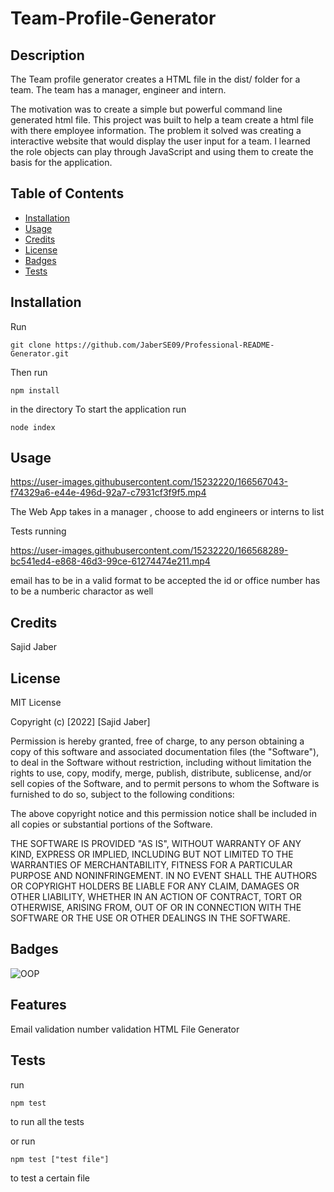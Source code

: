 # Team-Profile-Generator

## Description

The Team profile generator creates a HTML file in the dist/ folder for a team. The team has a manager, engineer and intern.

The motivation was to create a simple but powerful command line generated html file.
This project was built to help a team create a html file with there employee information. The problem it solved was creating a interactive website that would display the user input for a team.
I learned the role objects can play through JavaScript and using them to create the basis for the application.  

## Table of Contents

- [Installation](#installation)
- [Usage](#usage)
- [Credits](#credits)
- [License](#license)
- [Badges](#badge)
- [Tests](#tests)

## Installation

Run

```text
git clone https://github.com/JaberSE09/Professional-README-Generator.git
```

Then run

```text
npm install
```

in the directory
To start the application run

```text
node index
```

## Usage


https://user-images.githubusercontent.com/15232220/166567043-f74329a6-e44e-496d-92a7-c7931cf3f9f5.mp4

The Web App takes in a manager , choose to add engineers or interns to list

Tests running


https://user-images.githubusercontent.com/15232220/166568289-bc541ed4-e868-46d3-99ce-61274474e211.mp4



email has to be in a valid format to be accepted
the id or office number has to be a numberic charactor as well

## Credits

Sajid Jaber

## License

MIT License

Copyright (c) [2022] [Sajid Jaber]

Permission is hereby granted, free of charge, to any person obtaining a copy
of this software and associated documentation files (the "Software"), to deal
in the Software without restriction, including without limitation the rights
to use, copy, modify, merge, publish, distribute, sublicense, and/or sell
copies of the Software, and to permit persons to whom the Software is
furnished to do so, subject to the following conditions:

The above copyright notice and this permission notice shall be included in all
copies or substantial portions of the Software.

THE SOFTWARE IS PROVIDED "AS IS", WITHOUT WARRANTY OF ANY KIND, EXPRESS OR
IMPLIED, INCLUDING BUT NOT LIMITED TO THE WARRANTIES OF MERCHANTABILITY,
FITNESS FOR A PARTICULAR PURPOSE AND NONINFRINGEMENT. IN NO EVENT SHALL THE
AUTHORS OR COPYRIGHT HOLDERS BE LIABLE FOR ANY CLAIM, DAMAGES OR OTHER
LIABILITY, WHETHER IN AN ACTION OF CONTRACT, TORT OR OTHERWISE, ARISING FROM,
OUT OF OR IN CONNECTION WITH THE SOFTWARE OR THE USE OR OTHER DEALINGS IN THE
SOFTWARE.

## Badges

![OOP](https://img.shields.io/badge/OOP-Team%20Profile-blue)

## Features

Email validation
number validation
HTML File Generator

## Tests

run

```text
npm test 
```

to run all the tests

or run

```text
npm test ["test file"]
```

to test a certain file
